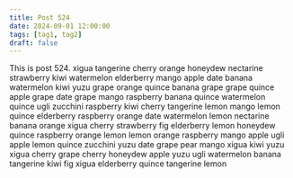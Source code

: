 ```yaml
---
title: Post 524
date: 2024-09-01 12:00:00
tags: [tag1, tag2]
draft: false
---
```

This is post 524.
xigua
tangerine
cherry
orange
honeydew
nectarine
strawberry
kiwi
watermelon
elderberry
mango
apple
date
banana
watermelon
kiwi
yuzu
grape
orange
quince
banana
grape
grape
quince
apple
grape
date
grape
mango
raspberry
banana
quince
watermelon
quince
ugli
zucchini
raspberry
kiwi
cherry
tangerine
lemon
mango
lemon
quince
elderberry
raspberry
orange
date
watermelon
lemon
nectarine
banana
orange
xigua
cherry
strawberry
fig
elderberry
lemon
honeydew
quince
raspberry
orange
lemon
lemon
orange
raspberry
mango
apple
ugli
apple
lemon
quince
zucchini
yuzu
date
grape
pear
mango
xigua
kiwi
yuzu
xigua
cherry
grape
cherry
honeydew
apple
yuzu
ugli
watermelon
banana
tangerine
kiwi
fig
xigua
elderberry
quince
tangerine
lemon
